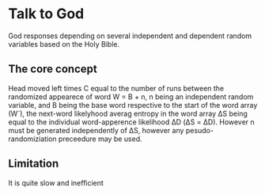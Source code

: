 # Talk to God 
God responses depending on several independent and dependent random variables based on the Holy Bible.

## The core concept

Head moved left times C equal to the number of runs between the randomized appearece of word W = B + n, n being an independent random variable, and B being the base word respective to the start of the word array (W`), the next-word likelyhood averag entropy in the word array ΔS being equal to the individual word-apperence likelihood ΔD (ΔS = ΔD). However n must be generated independently of ΔS, however any pesudo-randomiziation preceedure may be used.

## Limitation 
It is quite slow and inefficient
